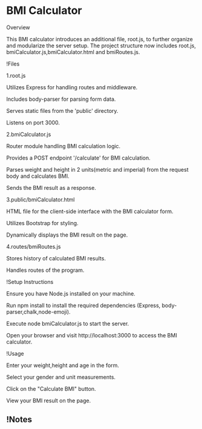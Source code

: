 # BMI Calculator

Overview

This BMI calculator introduces an additional file, root.js, to further organize and modularize the server setup. The project structure now includes root.js, bmiCalculator.js,bmiCalculator.html and bmiRoutes.js.




!Files




1.root.js


Utilizes Express for handling routes and middleware.

Includes body-parser for parsing form data.

Serves static files from the 'public' directory.

Listens on port 3000.


2.bmiCalculator.js


Router module handling BMI calculation logic.

Provides a POST endpoint '/calculate' for BMI calculation.

Parses weight and height in 2 units(metric and imperial) from the request body and calculates BMI.

Sends the BMI result as a response.


3.public/bmiCalculator.html


HTML file for the client-side interface with the BMI calculator form.

Utilizes Bootstrap for styling.

Dynamically displays the BMI result on the page.


4.routes/bmiRoutes.js

Stores history of calculated BMI results.

Handles routes of the program.







!Setup Instructions




Ensure you have Node.js installed on your machine.

Run npm install to install the required dependencies (Express, body-parser,chalk,node-emoji).

Execute node bmiCalculator.js to start the server.

Open your browser and visit http://localhost:3000 to access the BMI calculator.






!Usage




Enter your weight,height and age in the form.

Select your gender and unit measurements.

Click on the "Calculate BMI" button.

View your BMI result on the page.





!Notes
----
